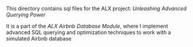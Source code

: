 This directory contains sql files for the ALX project: *Unleashing Advanced Querying Power*

It is a part of the *ALX Airbnb Database Module*, where I implement advanced SQL querying and optimization techniques to work with a simulated Airbnb database